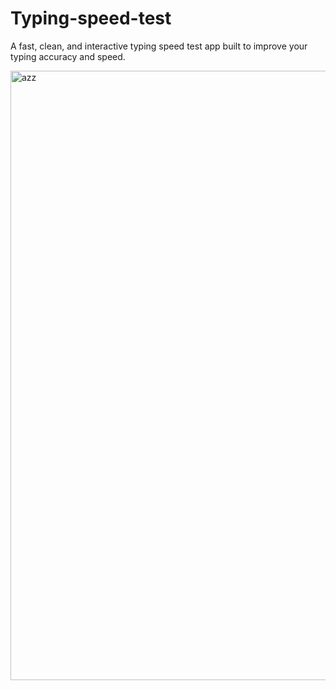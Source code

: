 # Typing-speed-test
A fast, clean, and interactive typing speed test app built to improve your typing accuracy and speed.

<img width="1918" height="975" alt="azz" src="https://github.com/user-attachments/assets/ebe26b5a-bd48-49d7-8fd8-287944c89501" />
